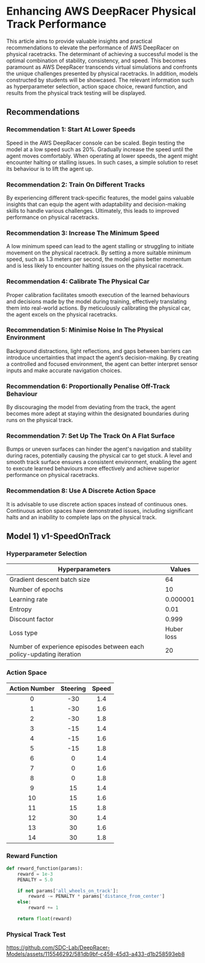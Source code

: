 # **Enhancing AWS DeepRacer Physical Track Performance**

This article aims to provide valuable insights and practical recommendations to elevate the performance of AWS DeepRacer on physical racetracks. The determinant of achieving a successful model is the optimal combination of stability, consistency, and speed. This becomes paramount as AWS DeepRacer transcends virtual simulations and confronts the unique challenges presented by physical racetracks. In addition, models constructed by students will be showcased. The relevant information such as hyperparameter selection, action space choice, reward function, and results from the physical track testing will be displayed.

## **Recommendations**

### **Recommendation 1: Start At Lower Speeds**

Speed in the AWS DeepRacer console can be scaled. Begin testing the model at a low speed such as 20%. Gradually increase the speed until the agent moves comfortably. When operating at lower speeds, the agent might encounter halting or stalling issues. In such cases, a simple solution to reset its behaviour is to lift the agent up.

### **Recommendation 2: Train On Different Tracks**

By experiencing different track-specific features, the model gains valuable insights that can equip the agent with adaptability and decision-making skills to handle various challenges. Ultimately, this leads to improved performance on physical racetracks.

### **Recommendation 3: Increase The Minimum Speed**

A low minimum speed can lead to the agent stalling or struggling to initiate movement on the physical racetrack. By setting a more suitable minimum speed, such as 1.3 meters per second, the model gains better momentum and is less likely to encounter halting issues on the physical racetrack.

### **Recommendation 4: Calibrate The Physical Car**

Proper calibration facilitates smooth execution of the learned behaviours and decisions made by the model during training, effectively translating them into real-world actions. By meticulously calibrating the physical car, the agent excels on the physical racetracks.

### **Recommendation 5: Minimise Noise In The Physical Environment**

Background distractions, light reflections, and gaps between barriers can introduce uncertainties that impact the agent’s decision-making. By creating a controlled and focused environment, the agent can better interpret sensor inputs and make accurate navigation choices.

### **Recommendation 6: Proportionally Penalise Off-Track Behaviour**

By discouraging the model from deviating from the track, the agent becomes more adept at staying within the designated boundaries during runs on the physical track.

### **Recommendation 7: Set Up The Track On A Flat Surface**

Bumps or uneven surfaces can hinder the agent's navigation and stability during races, potentially causing the physical car to get stuck. A level and smooth track surface ensures a consistent environment, enabling the agent to execute learned behaviours more effectively and achieve superior performance on physical racetracks.

### **Recommendation 8: Use A Discrete Action Space**

It is advisable to use discrete action spaces instead of continuous ones. Continuous action spaces have demonstrated issues, including significant halts and an inability to complete laps on the physical track.

<!-- ### **Recommendation 9: Replicate The Simulated Environment** -->

## **Model 1) v1-SpeedOnTrack**

### **Hyperparameter Selection**

| Hyperparameters                                                      | Values     |
| -------------------------------------------------------------------- | ---------- |
| Gradient descent batch size                                          | 64         |
| Number of epochs                                                     | 10         |
| Learning rate                                                        | 0.000001   |
| Entropy                                                              | 0.01       |
| Discount factor                                                      | 0.999      |
| Loss type                                                            | Huber loss |
| Number of experience episodes between each policy-updating iteration | 20         |

### **Action Space**

| Action Number | Steering | Speed |
| :-----------: | :------: | :---: |
|       0       |   -30    |  1.4  |
|       1       |   -30    |  1.6  |
|       2       |   -30    |  1.8  |
|       3       |   -15    |  1.4  |
|       4       |   -15    |  1.6  |
|       5       |   -15    |  1.8  |
|       6       |    0     |  1.4  |
|       7       |    0     |  1.6  |
|       8       |    0     |  1.8  |
|       9       |    15    |  1.4  |
|      10       |    15    |  1.6  |
|      11       |    15    |  1.8  |
|      12       |    30    |  1.4  |
|      13       |    30    |  1.6  |
|      14       |    30    |  1.8  |

### **Reward Function**

```python
def reward_function(params):
    reward = 1e-3
    PENALTY = 5.0

    if not params['all_wheels_on_track']:
        reward -= PENALTY * params['distance_from_center']
    else:
        reward += 1

    return float(reward)
```

### **Physical Track Test**

https://github.com/SDC-Lab/DeepRacer-Models/assets/115546292/581db9bf-c458-45d3-a433-d1b258593eb8

